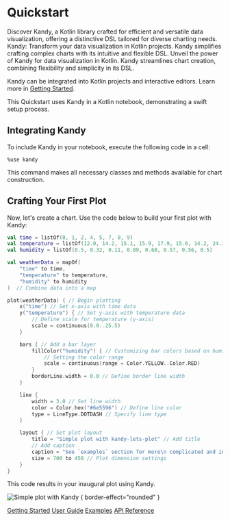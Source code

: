 # Quickstart

<web-summary xmlns="">
Discover Kandy, a Kotlin library crafted for efficient and versatile data visualization,
offering a distinctive DSL tailored for diverse charting needs.
</web-summary>

<card-summary>
Kandy: Transform your data visualization in Kotlin projects.
Kandy simplifies crafting complex charts with its intuitive and flexible DSL.
</card-summary>

<link-summary>
Unveil the power of Kandy for data visualization in Kotlin.
Kandy streamlines chart creation, combining flexibility and simplicity in its DSL.
</link-summary>

Kandy can be integrated into Kotlin projects and interactive editors.
Learn more in [Getting Started](Getting-Started.md).

This Quickstart uses Kandy in a Kotlin notebook, demonstrating a swift setup process.

## Integrating Kandy

To include Kandy in your notebook, execute the following code in a cell:

```
%use kandy
```

This command makes all necessary classes and methods available for chart construction.

## Crafting Your First Plot

Now, let's create a chart. Use the code below to build your first plot with Kandy:

```kotlin
val time = listOf(0, 1, 2, 4, 5, 7, 8, 9)
val temperature = listOf(12.0, 14.2, 15.1, 15.9, 17.9, 15.6, 14.2, 24.3)
val humidity = listOf(0.5, 0.32, 0.11, 0.89, 0.68, 0.57, 0.56, 0.5)

val weatherData = mapOf(
    "time" to time,
    "temperature" to temperature,
    "humidity" to humidity
)  // Combine data into a map

plot(weatherData) { // Begin plotting
    x("time") // Set x-axis with time data
    y("temperature") { // Set y-axis with temperature data
        // Define scale for temperature (y-axis)
        scale = continuous(0.0..25.5)
    }

    bars { // Add a bar layer
        fillColor("humidity") { // Customizing bar colors based on humidity
            // Setting the color range
            scale = continuous(range = Color.YELLOW..Color.RED)
        }
        borderLine.width = 0.0 // Define border line width
    }

    line {
        width = 3.0 // Set line width
        color = Color.hex("#6e5596") // Define line color
        type = LineType.DOTDASH // Specify line type
    }

    layout { // Set plot layout
        title = "Simple plot with kandy-lets-plot" // Add title
        // Add caption
        caption = "See `examples` section for more\n complicated and interesting examples!"
        size = 700 to 450 // Plot dimension settings
    }
}
```

This code results in your inaugural plot using Kandy.

![Simple plot with Kandy](quickstart_sample.svg) { border-effect="rounded" }



<seealso style="cards">
    <category ref="get-start">
        <a href="Getting-Started.md">Getting Started</a>
        <a href="User-Guide.topic">User Guide</a>
        <a href="Examples.topic">Examples</a>
        <a href="API.md">API Reference</a>
    </category>
</seealso>
